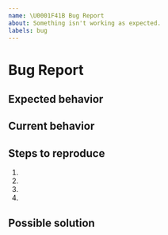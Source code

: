 ```yaml
---
name: \U0001F41B Bug Report
about: Something isn't working as expected.
labels: bug
---
```


# Bug Report

<!-- Provide a general summary of the issue -->

## Expected behavior

<!-- A description of what was expected to happen. -->

## Current behavior

<!-- A description of what actually happened. -->

## Steps to reproduce

1. <!-- First step to reproduce the bug -->
2.
3.
4.

## Possible solution

<!-- Not obligatory but helpful to provide a possible implementation and/or code to solve the bug -->
